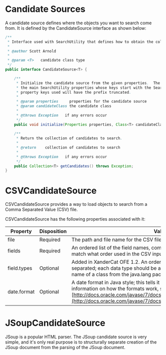 # Candidate Sources

A candidate source defines where the objects you want to search come from.  It is defined by the CandidateSource interface as shown below:

```java
/**
 * Interface used with SearchUtility that defines how to obtain the collection of candidates to be searched.
 * 
 * @author Scott Arnold
 *
 * @param <T>   candidate class type
 */
public interface CandidateSource<T> {

	/**
	 * Initialize the candidate source from the given properties.  The properties will be a subset of
	 * the main SearchUtility properties whose keys start with the SearchUtility.CANDIDATE_SOURCE_PROPERTY_PREFIX;
	 * property keys used will have the prefix truncated.
	 * 
	 * @param properties     properties for the candidate source
	 * @param candidateClass the candidate class
	 * 
	 * @throws Exception   if any errors occur
	 */
	public void initialize(Properties properties, Class<T> candidateClass) throws Exception;
	
	/**
	 * Return the collection of candidates to search.
	 * 
	 * @return    collection of candidates to search
	 * 
	 * @throws Exception   if any errors occur
	 */
	public Collection<T> getCandidates() throws Exception;
}
```

# CSVCandidateSource

CSVCandidateSource provides a way to load objects to search from a Comma Separated Value (CSV) file.  

CSVCandidateSource has the following properties associated with it:

| Property | Disposition | Value |
| --- | --- | --- |
| file | Required | The path and file name for the CSV file |
| fields | Required | An ordered list of the field names, comma separated; the order should match what order used in the CSV input file. |
| field.types | Optional | Added in XanderCat OFE 1.2.  An ordered list of field data types, comma separated; each data type should be a fully qualified class name or the name of a class from the java.lang package.  |
| date.format | Optional | A date format in Java style; this tells it how to parse date values.  For information on how the formats work, see [http://docs.oracle.com/javase/7/docs/api/java/text/SimpleDateFormat.html](http://docs.oracle.com/javase/7/docs/api/java/text/SimpleDateFormat.html) |

# JSoupCandidateSource

JSoup is a popular HTML parser.  The JSoup candidate source is very simple, and it's only real purpose is to structurally separate creation of the JSoup document from the parsing of the JSoup document.

